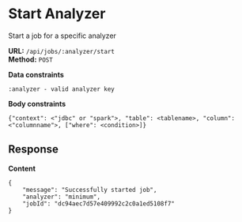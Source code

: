 # Start Analyzer
Start a job for a specific analyzer

__URL:__ `/api/jobs/:analyzer/start`  
__Method:__ `POST`  

__Data constraints__
```
:analyzer - valid analyzer key
```

__Body constraints__
```
{"context": <"jdbc" or "spark">, "table": <tablename>, "column": <"columnname">, ["where": <condition>]}
```

## Response

__Content__
```
{
    "message": "Successfully started job",
    "analyzer": "minimum",
    "jobId": "dc94aec7d57e409992c2c0a1ed5108f7"
}
```